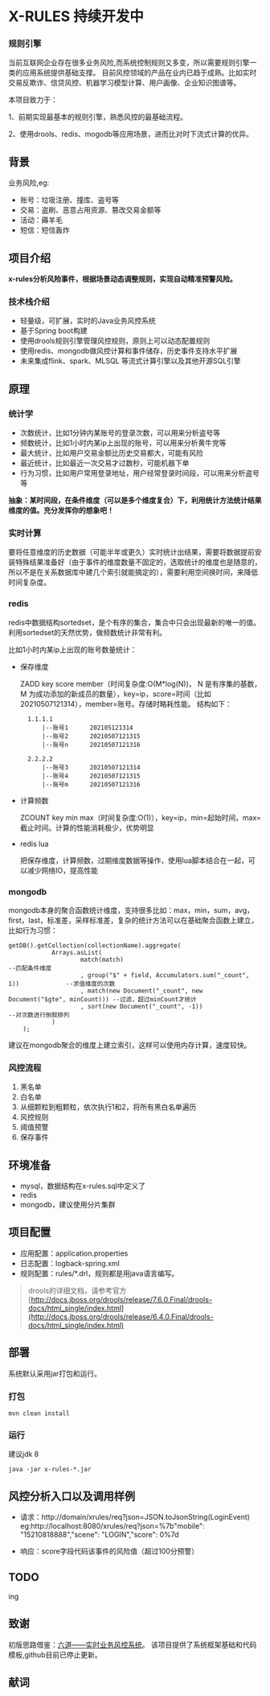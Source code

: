 # X-RULES  持续开发中
### 规则引擎
  当前互联网企业存在很多业务风险,而系统控制规则又多变，所以需要规则引擎一类的应用系统提供基础支撑。
  目前风控领域的产品在业内已趋于成熟。比如实时交易反欺诈、信贷风控、机器学习模型计算、用户画像、企业知识图谱等。

本项目致力于：

  1、前期实现最基本的规则引擎，熟悉风控的最基础流程。

  2、使用drools、redis、mogodb等应用场景，进而比对时下流式计算的优异。

## 背景
 业务风险,eg:

* 账号：垃圾注册、撞库、盗号等
* 交易：盗刷、恶意占用资源、篡改交易金额等
* 活动：薅羊毛
* 短信：短信轰炸

## 项目介绍
**x-rules分析风险事件，根据场景动态调整规则，实现自动精准预警风险。**

### 技术栈介绍
* 轻量级，可扩展，实时的Java业务风控系统
* 基于Spring boot构建
* 使用drools规则引擎管理风控规则，原则上可以动态配置规则
* 使用redis、mongodb做风控计算和事件储存，历史事件支持水平扩展
* 未来集成flink、spark、MLSQL 等流式计算引擎以及其他开源SQL引擎

## 原理
### 统计学
* 次数统计，比如1分钟内某账号的登录次数，可以用来分析盗号等
* 频数统计，比如1小时内某ip上出现的账号，可以用来分析黄牛党等
* 最大统计，比如用户交易金额比历史交易都大，可能有风险
* 最近统计，比如最近一次交易才过数秒，可能机器下单
* 行为习惯，比如用户常用登录地址，用户经常登录时间段，可以用来分析盗号等

**抽象：某时间段，在条件维度（可以是多个维度复合）下，利用统计方法统计结果维度的值。充分发挥你的想象吧！**

### 实时计算
要将任意维度的历史数据（可能半年或更久）实时统计出结果，需要将数据提前安装特殊结果准备好（由于事件的维度数量不固定的，选取统计的维度也是随意的，所以不是在关系数据库中建几个索引就能搞定的），需要利用空间换时间，来降低时间复杂度。

### redis
redis中数据结构sortedset，是个有序的集合，集合中只会出现最新的唯一的值。利用sortedset的天然优势，做频数统计非常有利。

比如1小时内某ip上出现的账号数量统计：

* 保存维度

	ZADD key score member（时间复杂度:O(M*log(N))， N 是有序集的基数， M 为成功添加的新成员的数量），key=ip，score=时间（比如20210507121314），member=账号。存储时略耗性能。
	结构如下：

		1.1.1.1
			|--账号1		202105121314
			|--账号2		20210507121315
			|--账号n		20210507121316
		
		2.2.2.2
			|--账号3		20210507121314
			|--账号4		20210507121315
			|--账号m		20210507121316

* 计算频数

	ZCOUNT key min max（时间复杂度:O(1)），key=ip，min=起始时间，max=截止时间。计算的性能消耗极少，优势明显
* redis lua

	把保存维度，计算频数，过期维度数据等操作，使用lua脚本结合在一起，可以减少网络IO，提高性能


### mongodb
mongodb本身的聚合函数统计维度，支持很多比如：max，min，sum，avg，first，last，标准差，采样标准差，复杂的统计方法可以在基础聚合函数上建立，比如行为习惯：

	getDB().getCollection(collectionName).aggregate(
	            Arrays.asList(
	                    match(match)													--匹配条件维度
	                    , group("$" + field, Accumulators.sum("_count", 1))				--求值维度的次数
	                    , match(new Document("_count", new Document("$gte", minCount))) --过滤，超过minCount才统计
	                    , sort(new Document("_count", -1))								--对次数进行倒叙排列
	            )
	    );

建议在mongodb聚合的维度上建立索引，这样可以使用内存计算，速度较快。

### 风控流程
1. 黑名单
2. 白名单
3. 从细颗粒到粗颗粒，依次执行1和2，将所有黑白名单遍历
4. 风控规则
5. 阈值预警
6. 保存事件

## 环境准备
* mysql，数据结构在x-rules.sql中定义了
* redis
* mongodb，建议使用分片集群

## 项目配置
* 应用配置：application.properties
* 日志配置：logback-spring.xml
* 规则配置：rules/*.drl，规则都是用java语言编写。

> drools的详细文档，请参考官方	[http://docs.jboss.org/drools/release/7.6.0.Final/drools-docs/html_single/index.html](http://docs.jboss.org/drools/release/6.4.0.Final/drools-docs/html_single/index.html)

## 部署
系统默认采用jar打包和运行。
### 打包

	mvn clean install

### 运行
建议jdk 8

	java -jar x-rules-*.jar

## 风控分析入口以及调用样例
* 请求：http://domain/xrules/req?json=JSON.toJsonString(LoginEvent)
eg:http://localhost:8080/xrules/req?json=%7b"mobile": "15210818888","scene": "LOGIN","score": 0%7d

* 响应：score字段代码该事件的风险值（超过100分预警）


## TODO
ing

## 致谢
初版思路借鉴：[六道——实时业务风控系统](https://github.com/ysrc/Liudao)。 该项目提供了系统框架基础和代码模板,github目前已停止更新。

## 献词	

